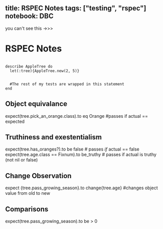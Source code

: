 title: RSPEC Notes
tags: ["testing", "rspec"]
notebook: DBC
---
you can't see this ->>> [](testing)
[](rspec)

# RSPEC Notes

```

describe AppleTree do
  let(:tree){AppleTree.new(2, 5)}


  #The rest of my tests are wrapped in this statement
end

```

## Object equivalance

expect(tree.pick_an_orange.class).to eq Orange 	#passes if actual == expected


## Truthiness and exestentialism

 expect(tree.has_oranges?).to be false 	# passes *if* actual == false
 expect(tree.age.class == Fixnum).to be_truthy 	# passes if actual is truthy (not nil or false)

## Change Observation

expect {tree.pass_growing_season}.to change{tree.age} 	#changes object value from old to new

## Comparisons
        
expect(tree.pass_growing_season).to be > 0